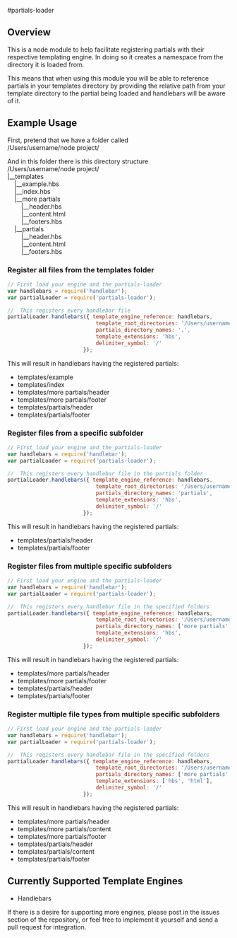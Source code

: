 #partials-loader

## Overview 
This is a node module to help facilitate registering partials with their respective templating engine. In doing so it creates a namespace from the directory it is loaded from.

This means that when using this module you will be able to reference partials in your templates directory by providing the relative path from your template directory to the partial being loaded and handlebars will be aware of it.

## Example Usage

First, pretend that we have a folder called  
/Users/username/node project/


And in this folder there is this directory structure  
/Users/username/node project/  
|__templates  
&nbsp;&nbsp;&nbsp;&nbsp;|__example.hbs  
&nbsp;&nbsp;&nbsp;&nbsp;|__index.hbs  
&nbsp;&nbsp;&nbsp;&nbsp;|__more partials  
&nbsp;&nbsp;&nbsp;&nbsp;&nbsp;&nbsp;&nbsp;&nbsp;|__header.hbs  
&nbsp;&nbsp;&nbsp;&nbsp;&nbsp;&nbsp;&nbsp;&nbsp;|__content.html  
&nbsp;&nbsp;&nbsp;&nbsp;&nbsp;&nbsp;&nbsp;&nbsp;|__footers.hbs  
&nbsp;&nbsp;&nbsp;&nbsp;|__partials  
&nbsp;&nbsp;&nbsp;&nbsp;&nbsp;&nbsp;&nbsp;&nbsp;|__header.hbs  
&nbsp;&nbsp;&nbsp;&nbsp;&nbsp;&nbsp;&nbsp;&nbsp;|__content.html  
&nbsp;&nbsp;&nbsp;&nbsp;&nbsp;&nbsp;&nbsp;&nbsp;|__footers.hbs  

### Register all files from the templates folder
```javascript
// First load your engine and the partials-loader
var handlebars = require('handlebar');
var partialLoader = require('partials-loader');

//  This registers every handlebar file 
partialLoader.handlebars({ template_engine_reference: handlebars, 
                            template_root_directories: '/Users/username/node project/templates',
                            partials_directory_names: '.',
                            template_extensions: 'hbs',
                            delimiter_symbol: '/'
                        });
```
This will result in handlebars having the registered partials:
- templates/example
- templates/index
- templates/more partials/header
- templates/more partials/footer
- templates/partials/header
- templates/partials/footer

### Register files from a specific subfolder
```javascript
// First load your engine and the partials-loader
var handlebars = require('handlebar');
var partialLoader = require('partials-loader');

//  This registers every handlebar file in the partials folder
partialLoader.handlebars({ template_engine_reference: handlebars, 
                            template_root_directories: '/Users/username/node project/templates',
                            partials_directory_names: 'partials',
                            template_extensions: 'hbs',
                            delimiter_symbol: '/'
                        });
```
This will result in handlebars having the registered partials:
- templates/partials/header
- templates/partials/footer

### Register files from multiple specific subfolders
```javascript
// First load your engine and the partials-loader
var handlebars = require('handlebar');
var partialLoader = require('partials-loader');

//  This registers every handlebar file in the specified folders
partialLoader.handlebars({ template_engine_reference: handlebars, 
                            template_root_directories: '/Users/username/node project/templates',
                            partials_directory_names: ['more partials', 'partials'],
                            template_extensions: 'hbs',
                            delimiter_symbol: '/'
                        });
```
This will result in handlebars having the registered partials:
- templates/more partials/header
- templates/more partials/footer
- templates/partials/header
- templates/partials/footer

### Register multiple file types from multiple specific subfolders
```javascript
// First load your engine and the partials-loader
var handlebars = require('handlebar');
var partialLoader = require('partials-loader');

//  This registers every handlebar file in the specified folders
partialLoader.handlebars({ template_engine_reference: handlebars, 
                            template_root_directories: '/Users/username/node project/templates',
                            partials_directory_names: ['more partials', 'partials'],
                            template_extensions: ['hbs', 'html'],
                            delimiter_symbol: '/'
                        });
```
This will result in handlebars having the registered partials:
- templates/more partials/header
- templates/more partials/content
- templates/more partials/footer
- templates/partials/header
- templates/partials/content
- templates/partials/footer

## Currently Supported Template Engines
- Handlebars
 
If there is a desire for supporting more engines, please post in the issues section of the repository, or feel free to implement it yourself and send a pull request for integration.

